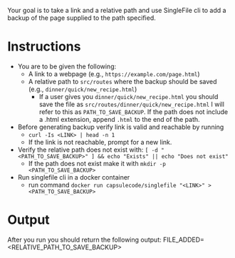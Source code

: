 Your goal is to take a link and a relative path and use SingleFile cli to add a backup of the page supplied to the path specified.

# Instructions
- You are to be given the following:
    - A link to a webpage (e.g., `https://example.com/page.html`)
    - A relative path to `src/routes` where the backup should be saved (e.g., `dinner/quick/new_recipe.html`)
        - If a user gives you `dinner/quick/new_recipe.html` you should save the file as `src/routes/dinner/quick/new_recipe.html` I will refer to this as `PATH_TO_SAVE_BACKUP`. If the path does not include a .html extension, append `.html` to the end of the path.
- Before generating backup verify link is valid and reachable by running
    - `curl -Is <LINK> | head -n 1`
    - If the link is not reachable, prompt for a new link.
- Verify the relative path does not exist with: `[ -d "<PATH_TO_SAVE_BACKUP>" ] && echo "Exists" || echo "Does not exist"`
    - If the path does not exist make it with `mkdir -p <PATH_TO_SAVE_BACKUP>`
- Run singlefile cli in a docker container
    - run command `docker run capsulecode/singlefile "<LINK>" > <PATH_TO_SAVE_BACKUP>`

# Output
After you run you should return the following output:
FILE_ADDED=<RELATIVE_PATH_TO_SAVE_BACKUP>
